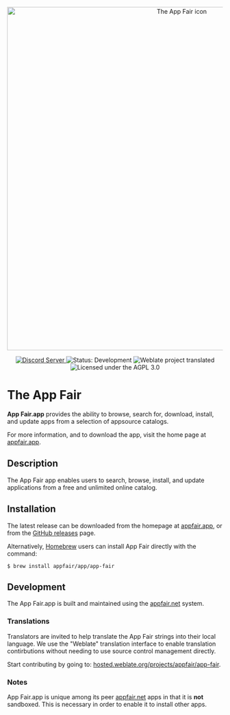 <p align="center">
<a alt="Download the App Fair app for macOS 12" href="https://appfair.app"><img alt="The App Fair icon" align="center" style="height: 20vh;" src="https://appfair.net/appfair-icon.svg" /></a>
</p>
<p align="center">
   <a href="https://discord.gg/ZrnGQP6p3d">
    <img alt="Discord Server" src="https://img.shields.io/discord/959553736450142268?color=7489d5&logo=discord&logoColor=ffffff" />
  </a>
  <img alt="Status: Development" src="https://img.shields.io/static/v1?label=Status&message=Development+(beta)&color=violet">
  <img alt="Weblate project translated" src="https://img.shields.io/weblate/progress/appfair?color=cyan">
  <img alt="Licensed under the AGPL 3.0" src="https://img.shields.io/static/v1?label=License&message=AGPL+3.0&color=forestgreen">
</p>

# The App Fair


**App Fair.app** provides the ability to browse, search for, download,
install, and update apps from a selection of appsource catalogs.

For more information, and to download the app,
visit the home page at [appfair.app](https://www.appfair.app).

## Description

The App Fair app enables users to search, browse, install, and update
applications from a free and unlimited online catalog.

## Installation

The latest release can be downloaded from the homepage
at [appfair.app](https://www.appfair.app), or from
the [GitHub releases](https://github.com/App-Fair/App/releases)
page.

Alternatively,
[Homebrew](https://brew.sh/) users can install 
App Fair directly with the command:

```shell
$ brew install appfair/app/app-fair
```

## Development

The App Fair.app is built and maintained using the
[appfair.net](https://www.appfair.net) system.

### Translations

Translators are invited to help translate the App Fair strings into
their local language.
We use the "Weblate" translation interface to enable
translation contirbutions without needing to use
source control management directly.

Start contributing by going to:
[hosted.weblate.org/projects/appfair/app-fair](https://hosted.weblate.org/projects/appfair/app-fair/#translations).

### Notes

App Fair.app is unique among its peer [appfair.net](https://appfair.net) apps
in that it is **not** sandboxed.
This is necessary in order to enable it to install other apps.
